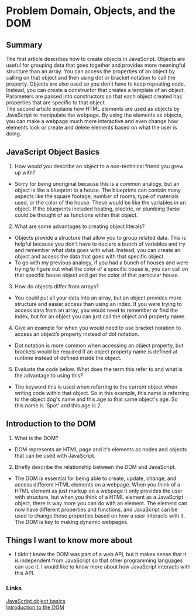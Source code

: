 # Problem Domain, Objects, and the DOM

## Summary
The first article describes how to create objects in JavaScript. Objects are useful for grouping data that goes together and provides more meaningful structure than an array. You can access the properties of an object by calling on that object and then using dot or bracket notation to call the property. Objects are also used so you don't have to keep repeating code. Instead, you can create a constructor that creates a template of an object. Parameters are passed into constructors so that each object created has properties that are specific to that object.
\
The second article explains how HTML elements are used as objects by JavaScript to manipulate the webpage. By using the elements as objects, you can make a webpage much more interactive and even change how elements look or create and delete elements based on what the user is doing.



## JavaScript Object Basics

1. How would you describe an object to a non-technical friend you grew up with?
- Sorry for being unoriginal because this is a common analogy, but an object is like a blueprint to a house. The blueprints can contain many aspects like the square footage, number of rooms, type of materials used, or the color of the house. These would be like the variables in an object. If the blueprints included heating, electric, or plumbing these could be thought of as functions within that object.

2. What are some advantages to creating object literals?
- Objects provide a structure that allow you to group related data. This is helpful because you don't have to declare a bunch of variables and try and remember what data goes with what. Instead, you can create an object and access the data that goes with that specific object.
- To go with my previous analogy, if you had a bunch of houses and were trying to figure out what the color of a specific house is, you can call on that specific house object and get the color of that particular house.

3. How do objects differ from arrays?
- You could put all your data into an array, but an object provides more structure and easier access than using an index. If you were trying to access data from an array, you would need to remember or find the index, but for an object you can just call the object and property name.

4. Give an example for when you would need to use bracket notation to access an object’s property instead of dot notation.
- Dot notation is more common when accessing an object property, but brackets would be required if an object property name is defined at runtime instead of defined inside the object.

5. Evaluate the code below. What does the term this refer to and what is the advantage to using this?
- The keyword this is used when referring to the current object when writing code within that object. So in this example, this.name is referring to the object dog's name and this.age to that same object's age. So this.name is 'Spot' and this.age is 2.

## Introduction to the DOM
1. What is the DOM?
- DOM represents an HTML page and it's elements as nodes and objects that can be used with JavaScript.
2. Briefly describe the relationship between the DOM and JavaScript.
- The DOM is essential for being able to create, update, change, and access different HTML elements on a webpage. When you think of a HTML element as just markup on a webpage it only provides the user with structure, but when you think of a HTML element as a JavaScript object, there is way more you can do with an element. The element can now have different properties and functions, and JavaScript can be used to change those properties based on how a user interacts with it. The DOM is key to making dynamic webpages.

## Things I want to know more about
- I didn't know the DOM was part of a web API, but it makes sense that it is independent from JavaScript so that other programming languages can use it. I would like to know more about how JavaScript interacts with this API.

### Links
[JavaScript object basics](https://developer.mozilla.org/en-US/docs/Learn/JavaScript/Objects/Basics)
\
[Introduction to the DOM](https://developer.mozilla.org/en-US/docs/Web/API/Document_Object_Model/Introduction)

